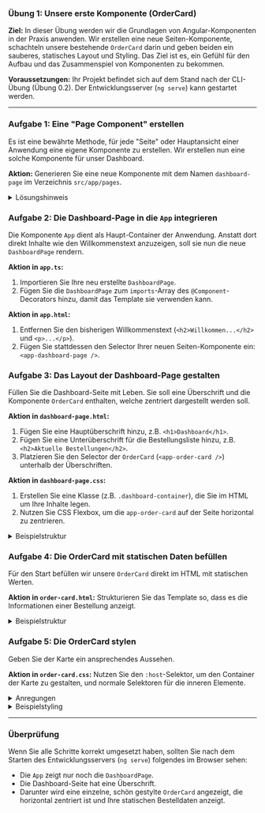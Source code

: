 ### **Übung 1: Unsere erste Komponente (OrderCard)**

**Ziel:** In dieser Übung werden wir die Grundlagen von Angular-Komponenten in der Praxis anwenden. Wir erstellen eine neue Seiten-Komponente, schachteln unsere bestehende `OrderCard` darin und geben beiden ein sauberes, statisches Layout und Styling. Das Ziel ist es, ein Gefühl für den Aufbau und das Zusammenspiel von Komponenten zu bekommen.

**Voraussetzungen:** Ihr Projekt befindet sich auf dem Stand nach der CLI-Übung (Übung 0.2). Der Entwicklungsserver (`ng serve`) kann gestartet werden.

-----

### **Aufgabe 1: Eine "Page Component" erstellen**

Es ist eine bewährte Methode, für jede "Seite" oder Hauptansicht einer Anwendung eine eigene Komponente zu erstellen. Wir erstellen nun eine solche Komponente für unser Dashboard.

**Aktion:** Generieren Sie eine neue Komponente mit dem Namen `dashboard-page` im Verzeichnis `src/app/pages`.
<details>
  <summary>Lösungshinweis</summary>

```bash
ng generate component pages/dashboard-page
```
</details>


### **Aufgabe 2: Die Dashboard-Page in die `App` integrieren**

Die Komponente `App` dient als Haupt-Container der Anwendung. Anstatt dort direkt Inhalte wie den Willkommenstext anzuzeigen, soll sie nun die neue `DashboardPage` rendern.

**Aktion in `app.ts`:**

1.  Importieren Sie Ihre neu erstellte `DashboardPage`.
2.  Fügen Sie die `DashboardPage` zum `imports`-Array des `@Component`-Decorators hinzu, damit das Template sie verwenden kann.

**Aktion in `app.html`:**

1.  Entfernen Sie den bisherigen Willkommenstext (`<h2>Willkommen...</h2>` und `<p>...</p>`).
2.  Fügen Sie stattdessen den Selector Ihrer neuen Seiten-Komponente ein: `<app-dashboard-page />`.

### **Aufgabe 3: Das Layout der Dashboard-Page gestalten**

Füllen Sie die Dashboard-Seite mit Leben. Sie soll eine Überschrift und die Komponente `OrderCard` enthalten, welche zentriert dargestellt werden soll.

**Aktion in `dashboard-page.html`:**

1.  Fügen Sie eine Hauptüberschrift hinzu, z.B. `<h1>Dashboard</h1>`.
2.  Fügen Sie eine Unterüberschrift für die Bestellungsliste hinzu, z.B. `<h2>Aktuelle Bestellungen</h2>`.
3.  Platzieren Sie den Selector der `OrderCard` (`<app-order-card />`) unterhalb der Überschriften.

**Aktion in `dashboard-page.css`:**

1.  Erstellen Sie eine Klasse (z.B. `.dashboard-container`), die Sie im HTML um Ihre Inhalte legen.
2.  Nutzen Sie CSS Flexbox, um die `app-order-card` auf der Seite horizontal zu zentrieren.

<details>
  <summary>Beispielstruktur</summary>

```css
.dashboard-container {
display: flex;
flex-direction: column;
align-items: center;
}
```
</details>

### **Aufgabe 4: Die OrderCard mit statischen Daten befüllen**

Für den Start befüllen wir unsere `OrderCard` direkt im HTML mit statischen Werten.

**Aktion in `order-card.html`:**
Strukturieren Sie das Template so, dass es die Informationen einer Bestellung anzeigt.

<details>
  <summary>Beispielstruktur</summary>

```html
<div class="card-header">
  <h3>Bestellung #101</h3>
  <span>Status: Shipped</span>
</div>
<div class="card-body">
  <p>Kunde: ACME Corporation</p>
  <p>Betrag: 299,95 €</p>
</div>
```
</details>

### **Aufgabe 5: Die OrderCard stylen**

Geben Sie der Karte ein ansprechendes Aussehen.

**Aktion in `order-card.css`:**
Nutzen Sie den `:host`-Selektor, um den Container der Karte zu gestalten, und normale Selektoren für die inneren Elemente.

<details>
  <summary>Anregungen</summary>

* **`:host`**: Geben Sie dem Container einen Rahmen (`border`), etwas Innenabstand (`padding`), abgerundete Ecken (`border-radius`) und einen leichten Schatten (`box-shadow`), damit er sich vom Hintergrund abhebt. Setzen Sie eine feste Breite (`width`).
* **Header (`.card-header`)**: Nutzen Sie Flexbox (`display: flex`, `justify-content: space-between`), um Titel und Status an entgegengesetzte Enden zu rücken. Geben Sie ihm eine Hintergrundfarbe.
* **Schriftarten**: Wählen Sie passende Schriftgrößen und -stärken für die verschiedenen Textelemente.
* **Hover-Effekt**: Fügen Sie einen `:host:hover`-Effekt hinzu, der zum Beispiel den Schatten subtil verstärkt oder die Rahmenfarbe ändert, um Interaktivität zu signalisieren.

</details>

<details>
  <summary>Beispielstyling</summary>

```css
/*
* :host ist ein spezieller Selektor, der das Host-Element der Komponente
* selbst stylt – in unserem Fall das <app-order-card>-Tag.
  */
  :host {
  /*
  * 'display: block' ist wichtig, damit das Element wie ein Container behandelt
  * wird und Eigenschaften wie 'width' und 'margin' korrekt angewendet werden.
  */
  display: block;
  width: 400px; /* Eine feste Breite für eine konsistente Darstellung. */
  border: 1px solid #e0e0e0; /* Ein dezenter, hellgrauer Rahmen. */
  border-radius: 8px; /* Moderne, abgerundete Ecken. */
  background-color: #ffffff; /* Weißer Hintergrund. */
  box-shadow: 0 2px 4px rgba(0, 0, 0, 0.05); /* Ein sehr subtiler Schatten für einen leichten 3D-Effekt. */

  /* 'overflow: hidden' stellt sicher, dass der Hintergrund des Headers von den abgerundeten Ecken abgeschnitten wird. */
  overflow: hidden;

  /* 'transition' sorgt dafür, dass sich Änderungen (z.B. beim Hover) flüssig anfühlen. */
  transition: all 0.2s ease-in-out;
  }

  /*
  * Der :host:hover-Effekt wird aktiv, wenn die Maus über die Komponente bewegt wird.
  * Er signalisiert dem Benutzer Interaktivität.
  */
  :host:hover {
  cursor: pointer; /* Der Mauszeiger wird zur Hand, was Klickbarkeit anzeigt. */
  border-color: #007bff; /* Die Rahmenfarbe ändert sich zu einem primären Blau. */
  box-shadow: 0 4px 12px rgba(0, 0, 0, 0.1); /* Der Schatten wird stärker, was die Karte "anhebt". */
  transform: translateY(-2px); /* Eine leichte Bewegung nach oben verstärkt den Schwebe-Effekt. */
  }

  /* Styling für den Header-Bereich der Karte. */
  .card-header {
  display: flex; /* Aktiviert Flexbox für die Ausrichtung der Kind-Elemente. */
  justify-content: space-between; /* Platziert die Elemente an den entgegengesetzten Enden. */
  align-items: center; /* Zentriert die Elemente vertikal. */

  background-color: #f8f9fa; /* Ein sehr helles Grau, um den Header visuell abzuheben. */
  padding: 1rem; /* 16px Innenabstand. */
  border-bottom: 1px solid #e0e0e0; /* Eine feine Linie trennt Header und Body. */
  }

  /* Styling für den Hauptinhaltsbereich der Karte. */
  .card-body {
  padding: 1rem; /* Gleicher Innenabstand wie im Header für Konsistenz. */
  }

  /*
  * Schriftarten-Anpassungen
  */

  /* Spezifische Styles für die h3-Überschrift im Header. */
  .card-header h3 {
  margin: 0; /* Entfernt den Standard-Außenabstand der Überschrift. */
  font-size: 1.15rem; /* Etwas größer als der Standardtext. */
  color: #333;
  }

  /* Spezifische Styles für den Status-Text im Header. */
  .card-header span {
  font-size: 0.9rem;
  font-weight: 500;
  color: #555;
  background-color: #e9ecef;
  padding: 0.25rem 0.5rem;
  border-radius: 4px;
  }

  /* Styles für die Paragraphen im Body-Bereich. */
  .card-body p {
  margin: 0.5rem 0; /* Etwas vertikaler Abstand zwischen den Zeilen. */
  color: #444;
  }

  /* Entfernt den überflüssigen Abstand beim ersten und letzten Paragraphen. */
  .card-body p:first-child {
  margin-top: 0;
  }

  .card-body p:last-child {
  margin-bottom: 0;
  }

```
</details>

-----

### **Überprüfung**

Wenn Sie alle Schritte korrekt umgesetzt haben, sollten Sie nach dem Starten des Entwicklungsservers (`ng serve`) folgendes im Browser sehen:

* Die `App` zeigt nur noch die `DashboardPage`.
* Die Dashboard-Seite hat eine Überschrift.
* Darunter wird eine einzelne, schön gestylte `OrderCard` angezeigt, die horizontal zentriert ist und Ihre statischen Bestelldaten anzeigt.

